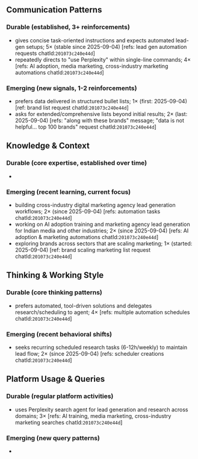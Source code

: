 ## Communication Patterns
### Durable (established, 3+ reinforcements)
- gives concise task-oriented instructions and expects automated lead-gen setups; 5× (stable since 2025-09-04) [refs: lead gen automation requests chatId:`201073c240e44d`]
- repeatedly directs to "use Perplexity" within single-line commands; 4× [refs: AI adoption, media marketing, cross-industry marketing automations chatId:`201073c240e44d`]

### Emerging (new signals, 1-2 reinforcements)
- prefers data delivered in structured bullet lists; 1× (first: 2025-09-04) [ref: brand list request chatId:`201073c240e44d`]
- asks for extended/comprehensive lists beyond initial results; 2× (last: 2025-09-04) [refs: "along with these brands" message; "data is not helpful... top 100 brands" request chatId:`201073c240e44d`]

## Knowledge & Context
### Durable (core expertise, established over time)
-  

### Emerging (recent learning, current focus)  
- building cross-industry digital marketing agency lead generation workflows; 2× (since 2025-09-04) [refs: automation tasks chatId:`201073c240e44d`]
- working on AI adoption training and marketing agency lead generation for Indian media and other industries; 2× (since 2025-09-04) [refs: AI adoption & marketing automations chatId:`201073c240e44d`]
- exploring brands across sectors that are scaling marketing; 1× (started: 2025-09-04) [ref: brand scaling marketing list request chatId:`201073c240e44d`]

## Thinking & Working Style
### Durable (core thinking patterns)
- prefers automated, tool-driven solutions and delegates research/scheduling to agent; 4× [refs: multiple automation schedules chatId:`201073c240e44d`]

### Emerging (recent behavioral shifts)
- seeks recurring scheduled research tasks (6-12h/weekly) to maintain lead flow; 2× (since 2025-09-04) [refs: scheduler creations chatId:`201073c240e44d`]

## Platform Usage & Queries
### Durable (regular platform activities)
- uses Perplexity search agent for lead generation and research across domains; 3× [refs: AI training, media marketing, cross-industry marketing searches chatId:`201073c240e44d`]

### Emerging (new query patterns)
-  